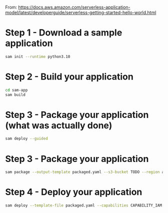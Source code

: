 From: https://docs.aws.amazon.com/serverless-application-model/latest/developerguide/serverless-getting-started-hello-world.html

# Step 1 - Download a sample application
```sh
sam init --runtime python3.10
```

# Step 2 - Build your application
```sh
cd sam-app
sam build
```

# Step 3 - Package your application (what was actually done)
```sh
sam deploy --guided
```

# Step 3 - Package your application
```sh
sam package --output-template packaged.yaml --s3-bucket TODO --region ap-southeast-2
```

# Step 4 - Deploy your application
```sh
sam deploy --template-file packaged.yaml --capabilities CAPABILITY_IAM --stack-name aws-sam-getting-started --region ap-southeast-2
```